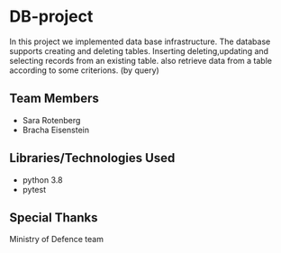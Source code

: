 # DB-project
In this project we implemented data base infrastructure.
The database supports creating and deleting tables.
Inserting deleting,updating and selecting records from an existing table.
also retrieve data from a table according to some criterions. (by query)
## Team Members
* Sara Rotenberg
* Bracha Eisenstein
## Libraries/Technologies Used
* python 3.8
* pytest
## Special Thanks
Ministry of Defence team


